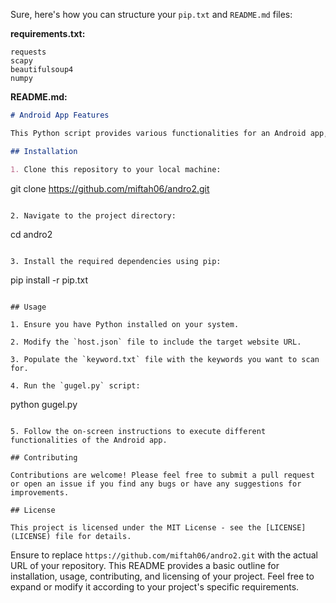 Sure, here's how you can structure your `pip.txt` and `README.md` files:

**requirements.txt:**
```
requests
scapy
beautifulsoup4
numpy
```

**README.md:**
```markdown
# Android App Features

This Python script provides various functionalities for an Android app, including manipulating promo coupons, sending data to an index server, identifying discounts, tracking prices, and scanning keywords on websites.

## Installation

1. Clone this repository to your local machine:

```
git clone https://github.com/miftah06/andro2.git
```

2. Navigate to the project directory:

```
cd andro2
```

3. Install the required dependencies using pip:

```
pip install -r pip.txt
```

## Usage

1. Ensure you have Python installed on your system.

2. Modify the `host.json` file to include the target website URL.

3. Populate the `keyword.txt` file with the keywords you want to scan for.

4. Run the `gugel.py` script:

```
python gugel.py
```

5. Follow the on-screen instructions to execute different functionalities of the Android app.

## Contributing

Contributions are welcome! Please feel free to submit a pull request or open an issue if you find any bugs or have any suggestions for improvements.

## License

This project is licensed under the MIT License - see the [LICENSE](LICENSE) file for details.
```

Ensure to replace `https://github.com/miftah06/andro2.git` with the actual URL of your repository. This README provides a basic outline for installation, usage, contributing, and licensing of your project. Feel free to expand or modify it according to your project's specific requirements.
